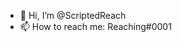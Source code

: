 - 👋 Hi, I’m @ScriptedReach
- 📫 How to reach me: Reaching#0001

<!---
ScriptedReach/ScriptedReach is a ✨ special ✨ repository because its `README.md` (this file) appears on your GitHub profile.
You can click the Preview link to take a look at your changes.
--->

